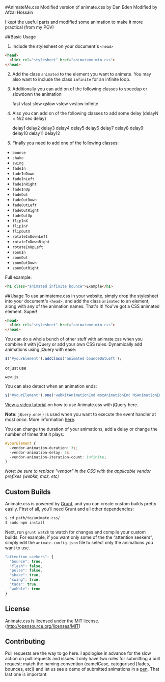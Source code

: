 #AnimateMe.css
Modified version of animate.css by Dan Eden
Modified by Afzal Hossain

I kept the useful parts and modified some animation to make it more practical (from my POV)

##Basic Usage
1. Include the stylesheet on your document's `<head>`

  ```html
  <head>
    <link rel="stylesheet" href="animateme.min.css">
  </head>
  ```
2. Add the class `animated` to the element you want to animate.
 You may also want to include the class `infinite` for an infinite loop.

3. Additionally you can add on of the following classes to speedup or slowdown the animation

    fast    vfast   slow    qslow   vslow   vvslow  infinite

4. Also you can add on of the following classes to add some delay (delayN = N/2 sec delay)

    delay1  delay2  delay3  delay4  delay5  delay6  delay7  delay8  delay9  delay10 delay11  delay12

3. Finally you need to add one of the following classes:

  * `bounce`
  * `shake`
  * `swing`
  * `fadeIn`
  * `fadeInDown`
  * `fadeInLeft`
  * `fadeInRight`
  * `fadeInUp`
  * `fadeOut`
  * `fadeOutDown`
  * `fadeOutLeft`
  * `fadeOutRight`
  * `fadeOutUp`
  * `flipInX`
  * `flipInY`
  * `flipOutX`
  * `rotateInDownLeft`
  * `rotateInDownRight`
  * `rotateInUpLeft`
  * `zoomIn`
  * `zoomOut`
  * `zoomOutDown`
  * `zoomOutRight`

Full example:
```html
<h1 class="animated infinite bounce">Example</h1>
```

##Usage
To use animateme.css in your website, simply drop the stylesheet into your document's `<head>`, and add the class `animated` to an element, along with any of the animation names. That's it! You've got a CSS animated element. Super!

```html
<head>
  <link rel="stylesheet" href="animateme.min.css">
</head>
```

You can do a whole bunch of other stuff with animate.css when you combine it with jQuery or add your own CSS rules. Dynamically add animations using jQuery with ease:


```javascript
$('#yourElement').addClass('animated bounceOutLeft');
```

or just use

    wow.js

You can also detect when an animation ends:

<!--
Before you make changes to this file, you should know that $('#yourElement').one() is *NOT A TYPO*

http://api.jquery.com/one/
-->

```javascript
$('#yourElement').one('webkitAnimationEnd mozAnimationEnd MSAnimationEnd oanimationend animationend', doSomething);
```

[View a video tutorial](https://www.youtube.com/watch?v=CBQGl6zokMs) on how to use Animate.css with jQuery here. 

**Note:** `jQuery.one()` is used when you want to execute the event handler at most *once*. More information [here](http://api.jquery.com/one/).

You can change the duration of your animations, add a delay or change the number of times that it plays:

```css
#yourElement {
  -vendor-animation-duration: 3s;
  -vendor-animation-delay: 2s;
  -vendor-animation-iteration-count: infinite;
}
```

*Note: be sure to replace "vendor" in the CSS with the applicable vendor prefixes (webkit, moz, etc)*

## Custom Builds
Animate.css is powered by [Grunt](http://gruntjs.com), and you can create custom builds pretty easily. First of all, you’ll need Grunt and all other dependencies:

```sh
$ cd path/to/animate.css/
$ sudo npm install
```

Next, run `grunt watch` to watch for changes and compile your custom builds. For example, if you want only some of the the “attention seekers”, simply edit the `animate-config.json` file to select only the animations you want to use.

```javascript
"attention_seekers": {
  "bounce": true,
  "flash": false,
  "pulse": false,
  "shake": true,
  "swing": true,
  "tada": true,
  "wobble": true
}
```

## License
Animate.css is licensed under the MIT license. (http://opensource.org/licenses/MIT)

## Contributing
Pull requests are the way to go here. I apologise in advance for the slow action on pull requests and issues. I only have two rules for submitting a pull request: match the naming convention (camelCase, categorised [fades, bounces, etc]) and let us see a demo of submitted animations in a [pen](http://codepen.io). That last one is important.

